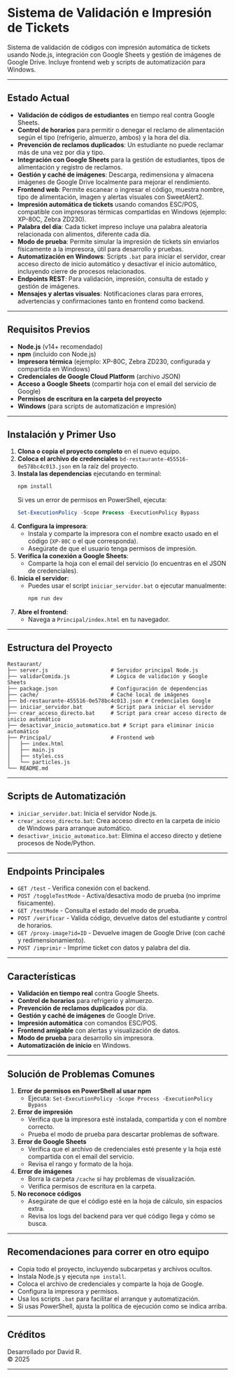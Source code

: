 # Sistema de Validación e Impresión de Tickets

Sistema de validación de códigos con impresión automática de tickets usando Node.js, integración con Google Sheets y gestión de imágenes de Google Drive. Incluye frontend web y scripts de automatización para Windows.

---

## Estado Actual

- **Validación de códigos de estudiantes** en tiempo real contra Google Sheets.
- **Control de horarios** para permitir o denegar el reclamo de alimentación según el tipo (refrigerio, almuerzo, ambos) y la hora del día.
- **Prevención de reclamos duplicados**: Un estudiante no puede reclamar más de una vez por día y tipo.
- **Integración con Google Sheets** para la gestión de estudiantes, tipos de alimentación y registro de reclamos.
- **Gestión y caché de imágenes**: Descarga, redimensiona y almacena imágenes de Google Drive localmente para mejorar el rendimiento.
- **Frontend web**: Permite escanear o ingresar el código, muestra nombre, tipo de alimentación, imagen y alertas visuales con SweetAlert2.
- **Impresión automática de tickets** usando comandos ESC/POS, compatible con impresoras térmicas compartidas en Windows (ejemplo: XP-80C, Zebra ZD230).
- **Palabra del día**: Cada ticket impreso incluye una palabra aleatoria relacionada con alimentos, diferente cada día.
- **Modo de prueba**: Permite simular la impresión de tickets sin enviarlos físicamente a la impresora, útil para desarrollo y pruebas.
- **Automatización en Windows**: Scripts `.bat` para iniciar el servidor, crear acceso directo de inicio automático y desactivar el inicio automático, incluyendo cierre de procesos relacionados.
- **Endpoints REST**: Para validación, impresión, consulta de estado y gestión de imágenes.
- **Mensajes y alertas visuales**: Notificaciones claras para errores, advertencias y confirmaciones tanto en frontend como backend.

---

## Requisitos Previos

- **Node.js** (v14+ recomendado)
- **npm** (incluido con Node.js)
- **Impresora térmica** (ejemplo: XP-80C, Zebra ZD230, configurada y compartida en Windows)
- **Credenciales de Google Cloud Platform** (archivo JSON)
- **Acceso a Google Sheets** (compartir hoja con el email del servicio de Google)
- **Permisos de escritura en la carpeta del proyecto**
- **Windows** (para scripts de automatización e impresión)

---

## Instalación y Primer Uso

1. **Clona o copia el proyecto completo** en el nuevo equipo.
2. **Coloca el archivo de credenciales** `bd-restaurante-455516-0e578bc4c013.json` en la raíz del proyecto.
3. **Instala las dependencias** ejecutando en terminal:
   ```bash
   npm install
   ```
   Si ves un error de permisos en PowerShell, ejecuta:
   ```powershell
   Set-ExecutionPolicy -Scope Process -ExecutionPolicy Bypass
   ```
4. **Configura la impresora**:
   - Instala y comparte la impresora con el nombre exacto usado en el código (`XP-80C` o el que corresponda).
   - Asegúrate de que el usuario tenga permisos de impresión.
5. **Verifica la conexión a Google Sheets**:
   - Comparte la hoja con el email del servicio (lo encuentras en el JSON de credenciales).
6. **Inicia el servidor**:
   - Puedes usar el script `iniciar_servidor.bat` o ejecutar manualmente:
     ```bash
     npm run dev
     ```
7. **Abre el frontend**:
   - Navega a `Principal/index.html` en tu navegador.

---

## Estructura del Proyecto

```
Restaurant/
├── server.js                    # Servidor principal Node.js
├── validarComida.js             # Lógica de validación y Google Sheets
├── package.json                 # Configuración de dependencias
├── cache/                       # Caché local de imágenes
├── bd-restaurante-455516-0e578bc4c013.json # Credenciales Google
├── iniciar_servidor.bat         # Script para iniciar el servidor
├── crear_acceso_directo.bat     # Script para crear acceso directo de inicio automático
├── desactivar_inicio_automatico.bat # Script para eliminar inicio automático
├── Principal/                   # Frontend web
│   ├── index.html
│   ├── main.js
│   ├── styles.css
│   └── particles.js
└── README.md
```

---

## Scripts de Automatización

- `iniciar_servidor.bat`: Inicia el servidor Node.js.
- `crear_acceso_directo.bat`: Crea acceso directo en la carpeta de inicio de Windows para arranque automático.
- `desactivar_inicio_automatico.bat`: Elimina el acceso directo y detiene procesos de Node/Python.

---

## Endpoints Principales

- `GET /test` - Verifica conexión con el backend.
- `POST /toggleTestMode` - Activa/desactiva modo de prueba (no imprime físicamente).
- `GET /testMode` - Consulta el estado del modo de prueba.
- `POST /verificar` - Valida código, devuelve datos del estudiante y control de horarios.
- `GET /proxy-image?id=ID` - Devuelve imagen de Google Drive (con caché y redimensionamiento).
- `POST /imprimir` - Imprime ticket con datos y palabra del día.

---

## Características

- **Validación en tiempo real** contra Google Sheets.
- **Control de horarios** para refrigerio y almuerzo.
- **Prevención de reclamos duplicados** por día.
- **Gestión y caché de imágenes** de Google Drive.
- **Impresión automática** con comandos ESC/POS.
- **Frontend amigable** con alertas y visualización de datos.
- **Modo de prueba** para desarrollo sin impresora.
- **Automatización de inicio** en Windows.

---

## Solución de Problemas Comunes

1. **Error de permisos en PowerShell al usar npm**
   - Ejecuta: `Set-ExecutionPolicy -Scope Process -ExecutionPolicy Bypass`
2. **Error de impresión**
   - Verifica que la impresora esté instalada, compartida y con el nombre correcto.
   - Prueba el modo de prueba para descartar problemas de software.
3. **Error de Google Sheets**
   - Verifica que el archivo de credenciales esté presente y la hoja esté compartida con el email del servicio.
   - Revisa el rango y formato de la hoja.
4. **Error de imágenes**
   - Borra la carpeta `/cache` si hay problemas de visualización.
   - Verifica permisos de escritura en la carpeta.
5. **No reconoce códigos**
   - Asegúrate de que el código esté en la hoja de cálculo, sin espacios extra.
   - Revisa los logs del backend para ver qué código llega y cómo se busca.

---

## Recomendaciones para correr en otro equipo

- Copia todo el proyecto, incluyendo subcarpetas y archivos ocultos.
- Instala Node.js y ejecuta `npm install`.
- Coloca el archivo de credenciales y comparte la hoja de Google.
- Configura la impresora y permisos.
- Usa los scripts `.bat` para facilitar el arranque y automatización.
- Si usas PowerShell, ajusta la política de ejecución como se indica arriba.

---

## Créditos

Desarrollado por David R.  
© 2025

---